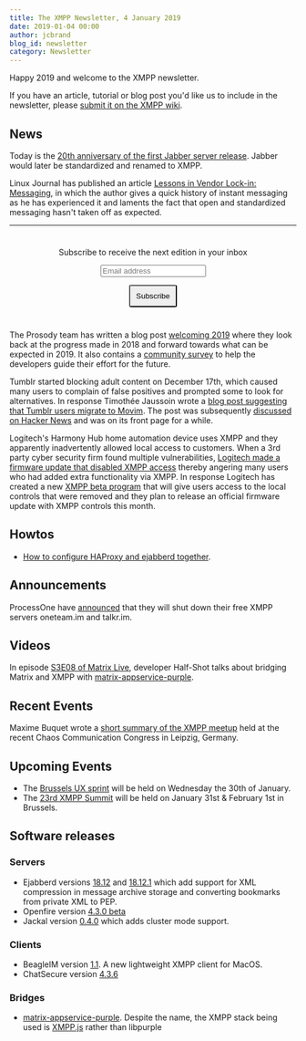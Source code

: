 ```yaml
---
title: The XMPP Newsletter, 4 January 2019
date: 2019-01-04 00:00
author: jcbrand
blog_id: newsletter 
category: Newsletter
---
```


Happy 2019 and welcome to the XMPP newsletter.

If you have an article, tutorial or blog post you'd like us to include in the
newsletter, please [submit it on the XMPP wiki](https://wiki.xmpp.org/web/News_and_Articles_for_the_next_XMPP_Newsletter).

## News

Today is the [20th anniversary of the first Jabber server release](https://fr.movim.eu/?blog%2Fdebacle%40movim.eu%2Fhappy-birthday-xmpp-20th-anniversary-of-1st-jabber-server-IBmtu8).
Jabber would later be standardized and renamed to XMPP.

Linux Journal has published an article [Lessons in Vendor Lock-in: Messaging](https://www.linuxjournal.com/content/lessons-vendor-lock-messaging),
in which the author gives a quick history of instant messaging as he has
experienced it and laments the fact that open and standardized messaging
hasn't taken off as expected.

---

<form style="padding: 10px; text-align:center; margin-bottom: 30px;"
      action="https://tinyletter.com/xmpp" method="post" target="popupwindow"
      onsubmit="window.open('https://tinyletter.com/xmpp', 'popupwindow',
      'scrollbars=yes,width=800,height=600');return true">
<p><label for="tlemail">Subscribe to receive the next edition in your inbox</label></p>
<p><input type="text" placeholder="Email address" name="email" id="tlemail" /></p>
<input type="hidden" value="1" name="embed"/>
<input type="submit" style="padding: 10px; border-radius: 5%" value="Subscribe" />
</form>

The Prosody team has written a blog post [welcoming 2019](https://blog.prosody.im/welcoming-2019/)
where they look back at the progress made in 2018 and forward towards what can be expected in 2019.
It also contains a [community survey](https://goo.gl/forms/L1AKnTLXjIAfP27W2) to help the developers
guide their effort for the future.

Tumblr started blocking adult content on December 17th, which caused
many users to complain of false positives and prompted some to look for alternatives.
In response Timothée Jaussoin wrote a [blog post suggesting that Tumblr users migrate to Movim](https://nl.movim.eu/?node/pubsub.movim.eu/Movim/hey-tumblr-users-here-is-why-movim-could-be-the-best-platform-to-migrate-to-BpGnsH).
The post was subsequently [discussed on Hacker News](https://news.ycombinator.com/item?id=18601515)
and was on its front page for a while.

Logitech's Harmony Hub home automation device uses XMPP and they
apparently inadvertently allowed local access to customers.
When a 3rd party cyber security firm found multiple vulnerabilities,
[Logitech made a firmware update that disabled XMPP access](https://arstechnica.com/gadgets/2018/12/logitech-firmware-update-breaks-locally-controlled-harmony-hub-systems/)
thereby angering many users who had added extra functionality via XMPP.
In response Logitech has created a new
[XMPP beta program](https://community.logitech.com/s/question/0D55A00008D4bZ4SAJ/harmony-hub-firmware-update-fixes-vulnerabilities)
that will give users access to the local controls that were removed and they
plan to release an official firmware update with XMPP controls this month.


## Howtos

* [How to configure HAProxy and ejabberd together](https://blog.process-one.net/proxy-protocol-in-ejabberd/).

## Announcements

ProcessOne have [announced](https://blog.process-one.net/new-year-service-cleanup) that they will shut down their free XMPP servers oneteam.im and talkr.im. 

## Videos

In episode [S3E08 of Matrix Live](https://www.youtube.com/watch?v=B0faoVdw0ak),
developer Half-Shot talks about bridging Matrix and XMPP with [matrix-appservice-purple](hTtps://github.com/matrix-org/matrix-appservice-purple).

## Recent Events

Maxime Buquet wrote a [short summary of the XMPP meetup](https://mail.jabber.org/pipermail/members/2018-December/008930.html)
held at the recent Chaos Communication Congress in Leipzig, Germany.

## Upcoming Events

* The [Brussels UX sprint](https://wiki.xmpp.org/web/Sprints/2019_January_Brussels) will be held on Wednesday the 30th of January.
* The [23rd XMPP Summit](https://wiki.xmpp.org/web/Summit_23) will be held on January 31st & February 1st in Brussels.

## Software releases

### Servers

* Ejabberd versions [18.12](https://blog.process-one.net/ejabberd-18-12/) and [18.12.1](https://blog.process-one.net/ejabberd-18-12-1/)
  which add support for XML compression in message archive storage and converting bookmarks from private XML to PEP.
* Openfire version [4.3.0 beta](https://discourse.igniterealtime.org/t/openfire-4-3-0-beta-release/83533)
* Jackal version [0.4.0](https://github.com/ortuman/jackal/releases/tag/v0.4.0) which adds cluster mode support.

### Clients

* BeagleIM version [1.1](https://itunes.apple.com/us/app/beagleim-by-tigase-inc/id1445349494?l=pl&ls=1&mt=12). A new lightweight XMPP client for MacOS.
* ChatSecure version [4.3.6](https://chatsecure.org/blog/chatsecure-v436/)

### Bridges

* [matrix-appservice-purple](https://github.com/matrix-org/matrix-appservice-purple).
   Despite the name, the XMPP stack being used is [XMPP.js](https://github.com/xmppjs/xmpp.js/issues/523) rather than libpurple
